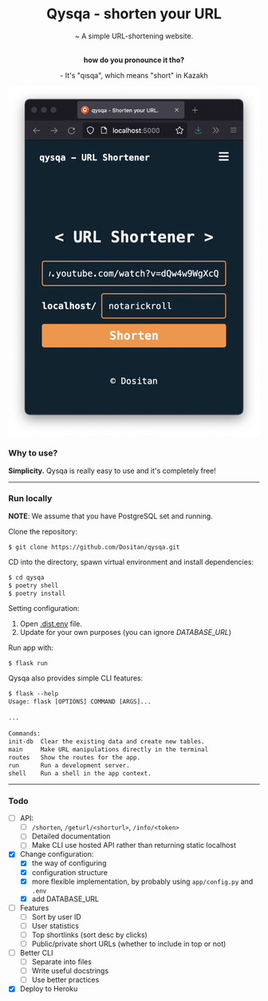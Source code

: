 <div align="center">
    <h1>Qysqa - shorten your URL</h1>
    <p>~ A simple URL-shortening website.</p>
	<br/>
	<strong>how do you pronounce it tho?</strong>
	<p>- It's "qısqa", which means "short" in Kazakh</p>
</div>

![Site demo](app/static/demo.png)

### Why to use?
**Simplicity.** Qysqa is really easy to use and it's completely free!

---

### Run locally
**NOTE**: We assume that you have PostgreSQL set and running.

Clone the repository:

	$ git clone https://github.com/Dositan/qysqa.git

CD into the directory, spawn virtual environment and install dependencies:

	$ cd qysqa
	$ poetry shell
	$ poetry install

Setting configuration:
1. Open [.dist.env](/.dist.env) file.
2. Update for your own purposes (you can ignore *DATABASE_URL*)


Run app with:

	$ flask run

Qysqa also provides simple CLI features:

	$ flask --help
	Usage: flask [OPTIONS] COMMAND [ARGS]...

	...

	Commands:
	init-db  Clear the existing data and create new tables.
	main     Make URL manipulations directly in the terminal
	routes   Show the routes for the app.
	run      Run a development server.
	shell    Run a shell in the app context.

---

### Todo

- [ ] API:
	- [ ] `/shorten`, `/geturl/<shorturl>`, `/info/<token>`
	- [ ] Detailed documentation
	- [ ] Make CLI use hosted API rather than returning static localhost

- [x] Change configuration:
	- [x] the way of configuring
	- [x] configuration structure
	- [x] more flexible implementation, by probably using `app/config.py` and `.env`
	- [x] add DATABASE_URL

- [ ] Features
	- [ ] Sort by user ID
	- [ ] User statistics
	- [ ] Top shortlinks (sort desc by clicks)
	- [ ] Public/private short URLs (whether to include in top or not)

- [ ] Better CLI
	- [ ] Separate into files
	- [ ] Write useful docstrings
	- [ ] Use better practices

- [x] Deploy to Heroku
